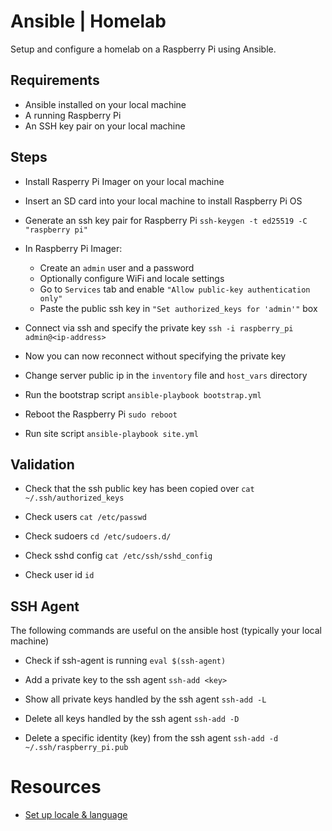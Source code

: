 # Ansible | Homelab

Setup and configure a homelab on a Raspberry Pi using Ansible.

## Requirements

* Ansible installed on your local machine
* A running Raspberry Pi
* An SSH key pair on your local machine

## Steps

* Install Rasperry Pi Imager on your local machine

* Insert an SD card into your local machine to install Raspberry Pi OS

* Generate an ssh key pair for Raspberry Pi
`ssh-keygen -t ed25519 -C "raspberry pi"`

* In Raspberry Pi Imager:
    * Create an `admin` user and a password
    * Optionally configure WiFi and locale settings
    * Go to `Services` tab and enable `"Allow public-key authentication only"`
    * Paste the public ssh key in `"Set authorized_keys for 'admin'"` box

* Connect via ssh and specify the private key
`ssh -i raspberry_pi admin@<ip-address>`

* Now you can now reconnect without specifying the private key

* Change server public ip in the `inventory` file and `host_vars` directory

* Run the bootstrap script
`ansible-playbook bootstrap.yml`

* Reboot the Raspberry Pi
`sudo reboot`

* Run site script `ansible-playbook site.yml`

## Validation

* Check that the ssh public key has been copied over
`cat ~/.ssh/authorized_keys`

* Check users
`cat /etc/passwd`

* Check sudoers
`cd /etc/sudoers.d/`

* Check sshd config
`cat /etc/ssh/sshd_config`

* Check user id
`id`

## SSH Agent

The following commands are useful on the ansible host (typically your local machine)

* Check if ssh-agent is running
`eval $(ssh-agent)`

* Add a private key to the ssh agent
`ssh-add <key>`

* Show all private keys handled by the ssh agent
`ssh-add -L`

* Delete all keys handled by the ssh agent
`ssh-add -D`

* Delete a specific identity (key) from the ssh agent
`ssh-add -d ~/.ssh/raspberry_pi.pub`

# Resources

* [Set up locale & language](https://github.com/justinisamaker/ansible-pi)
